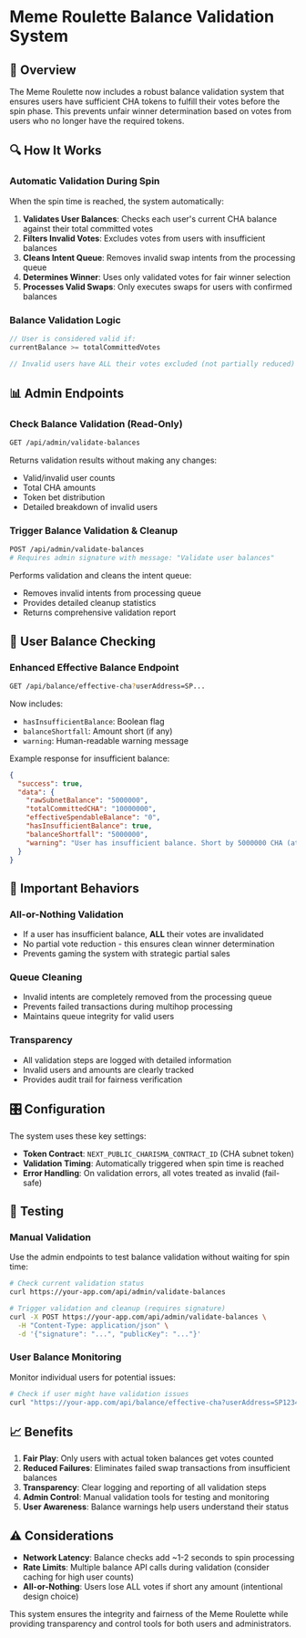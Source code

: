 # Meme Roulette Balance Validation System

## 🎯 Overview

The Meme Roulette now includes a robust balance validation system that ensures users have sufficient CHA tokens to fulfill their votes before the spin phase. This prevents unfair winner determination based on votes from users who no longer have the required tokens.

## 🔍 How It Works

### Automatic Validation During Spin

When the spin time is reached, the system automatically:

1. **Validates User Balances**: Checks each user's current CHA balance against their total committed votes
2. **Filters Invalid Votes**: Excludes votes from users with insufficient balances
3. **Cleans Intent Queue**: Removes invalid swap intents from the processing queue
4. **Determines Winner**: Uses only validated votes for fair winner selection
5. **Processes Valid Swaps**: Only executes swaps for users with confirmed balances

### Balance Validation Logic

```typescript
// User is considered valid if:
currentBalance >= totalCommittedVotes

// Invalid users have ALL their votes excluded (not partially reduced)
```

## 📊 Admin Endpoints

### Check Balance Validation (Read-Only)
```bash
GET /api/admin/validate-balances
```

Returns validation results without making any changes:
- Valid/invalid user counts
- Total CHA amounts
- Token bet distribution
- Detailed breakdown of invalid users

### Trigger Balance Validation & Cleanup
```bash
POST /api/admin/validate-balances
# Requires admin signature with message: "Validate user balances"
```

Performs validation and cleans the intent queue:
- Removes invalid intents from processing queue
- Provides detailed cleanup statistics
- Returns comprehensive validation report

## 🔧 User Balance Checking

### Enhanced Effective Balance Endpoint
```bash
GET /api/balance/effective-cha?userAddress=SP...
```

Now includes:
- `hasInsufficientBalance`: Boolean flag
- `balanceShortfall`: Amount short (if any)
- `warning`: Human-readable warning message

Example response for insufficient balance:
```json
{
  "success": true,
  "data": {
    "rawSubnetBalance": "5000000",
    "totalCommittedCHA": "10000000", 
    "effectiveSpendableBalance": "0",
    "hasInsufficientBalance": true,
    "balanceShortfall": "5000000",
    "warning": "User has insufficient balance. Short by 5000000 CHA (atomic units). Votes may be invalidated during spin."
  }
}
```

## 🚨 Important Behaviors

### All-or-Nothing Validation
- If a user has insufficient balance, **ALL** their votes are invalidated
- No partial vote reduction - this ensures clean winner determination
- Prevents gaming the system with strategic partial sales

### Queue Cleaning
- Invalid intents are completely removed from the processing queue
- Prevents failed transactions during multihop processing
- Maintains queue integrity for valid users

### Transparency
- All validation steps are logged with detailed information
- Invalid users and amounts are clearly tracked
- Provides audit trail for fairness verification

## 🎛️ Configuration

The system uses these key settings:

- **Token Contract**: `NEXT_PUBLIC_CHARISMA_CONTRACT_ID` (CHA subnet token)
- **Validation Timing**: Automatically triggered when spin time is reached
- **Error Handling**: On validation errors, all votes treated as invalid (fail-safe)

## 🧪 Testing

### Manual Validation
Use the admin endpoints to test balance validation without waiting for spin time:

```bash
# Check current validation status
curl https://your-app.com/api/admin/validate-balances

# Trigger validation and cleanup (requires signature)
curl -X POST https://your-app.com/api/admin/validate-balances \
  -H "Content-Type: application/json" \
  -d '{"signature": "...", "publicKey": "..."}'
```

### User Balance Monitoring
Monitor individual users for potential issues:

```bash
# Check if user might have validation issues
curl "https://your-app.com/api/balance/effective-cha?userAddress=SP1234..."
```

## 📈 Benefits

1. **Fair Play**: Only users with actual token balances get votes counted
2. **Reduced Failures**: Eliminates failed swap transactions from insufficient balances
3. **Transparency**: Clear logging and reporting of all validation steps
4. **Admin Control**: Manual validation tools for testing and monitoring
5. **User Awareness**: Balance warnings help users understand their status

## ⚠️ Considerations

- **Network Latency**: Balance checks add ~1-2 seconds to spin processing
- **Rate Limits**: Multiple balance API calls during validation (consider caching for high user counts)
- **All-or-Nothing**: Users lose ALL votes if short any amount (intentional design choice)

This system ensures the integrity and fairness of the Meme Roulette while providing transparency and control tools for both users and administrators. 
